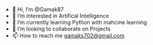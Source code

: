 - 👋 Hi, I’m @Gamak87
- 👀 I’m interested in Artifical Intelligence
- 🌱 I’m currently learning Python with mahcine learning
- 💞️ I’m looking to collaborate on Projects
- 📫 How to reach me gamaks702@gmail.com

<!---
Gamak87/Gamak87 is a ✨ special ✨ repository because its `README.md` (this file) appears on your GitHub profile.
You can click the Preview link to take a look at your changes.
--->
